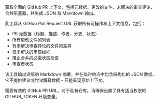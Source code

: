 获取全面的 GitHub PR 上下文，包括元数据、更改的文件、未解决的审查评论、合并阻塞器，并生成 JSON 和 Markdown 输出。

此工具从 GitHub Pull Request URL 获取所有可操作和上下文信息，包括：
- PR 元数据（标题、描述、作者、分支、状态）
- 所有更改文件的列表
- 有未解决审查评论的文件的差异
- 仅未解决的审查线程
- 阻止合并的必需状态检查
- 审查者状态

该工具输出详细的 Markdown 摘要，并在临时响应中包含结构化的 JSON 数据。它不提供建议或尝试解释数据 - 只是呈现原始上下文。

需要有效的 GitHub PR URL。对于私有仓库，请确保设置了具有适当权限的 GITHUB_TOKEN 环境变量。 